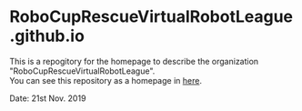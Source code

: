 # RoboCupRescueVirtualRobotLeague.github.io

This is a repogitory for the homepage to describe the organization "RoboCupRescueVirtualRobotLeague".  
You can see this repository as a homepage in [here](https://RoboCup-RSVRL.github.io/).

Date: 21st Nov. 2019  

